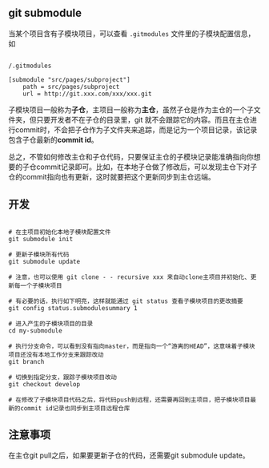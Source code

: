 
## git submodule

当某个项目含有子模块项目，可以查看 `.gitmodules` 文件里的子模块配置信息，如

```

/.gitmodules

[submodule "src/pages/subproject"]
	path = src/pages/subproject
	url = http://git.xxx.com/xxx/xxx.git

```

子模块项目一般称为**子仓**，主项目一般称为**主仓**，虽然子仓是作为主仓的一个子文件夹，但只要开发者不在子仓的目录里，git 就不会跟踪它的内容。而且在主仓进行commit时，不会把子仓作为子文件夹来追踪，而是记为一个项目记录，该记录包含子仓最新的**commit id**。

总之，不管如何修改主仓和子仓代码，只要保证主仓的子模块记录能准确指向你想要的子仓commit记录即可。比如，在本地子仓做了修改后，可以发现主仓下对子仓的commit指向也有更新，这时就要把这个更新同步到主仓远端。

## 开发

```shell

# 在主项目初始化本地子模块配置文件
git submodule init

# 更新子模块所有代码
git submodule update

# 注意，也可以使用 git clone - - recursive xxx 来自动clone主项目并初始化、更新每一个子模块项目

# 有必要的话，执行如下明亮，这样就能通过 git status 查看子模块项目的更改摘要
git config status.submodulesummary 1

# 进入产生的子模块项目的目录
cd my-submodule

# 执行分支命令，可以看到没有指向master，而是指向一个“游离的HEAD”，这意味着子模块项目还没有本地工作分支来跟踪改动
git branch

# 切换到指定分支，跟踪子模块项目改动
git checkout develop

# 在修改了子模块项目代码之后，将代码push到远程，还需要再回到主项目，把子模块项目最新的commit id记录也同步到主项目远程仓库

```

## 注意事项

在主仓git pull之后，如果要更新子仓的代码，还需要git submodule update。
